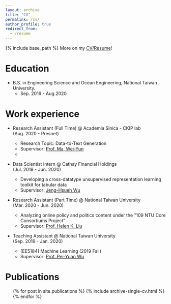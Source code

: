 ```yaml
---
layout: archive
title: "CV"
permalink: /cv/
author_profile: true
redirect_from:
  - /resume
---
```


{% include base_path %}
More on my [CV/Resume](https://dwaydwaydway.github.io/files/Ting-Wei_Lu.pdf)!

Education
======
* B.S. in Engineering Science and Ocean Engineering, National Taiwan University. 
  * Sep. 2016 - Aug.2020

Work experience
======
* Research Assistant (Full Time) @ Academia Sinica - CKIP lab <br/> (Aug. 2020 - Presnet)
  * Research Topic: Data-to-Text Generation
  * Supervisor: [Prof. Ma, Wei-Yun](https://www.iis.sinica.edu.tw/pages/ma/)
  * 
* Data Scientist Intern @ Cathay Financial Holdings <br/> (Jul. 2019 - Jun. 2020)
  * Developing a cross-datatype unsupervised representation learning toolkit for tabular data
  * Supervisor: [Jeng-Hsueh Wu](https://www.linkedin.com/in/jeng-hsueh-wu-56a36510/?originalSubdomain=tw)

* Research Assistant (Part Time) @ National Taiwan University <br/> (Mar. 2020 - Jun. 2020)
  * Analyzing online policy and politics content under the ”109 NTU Core Consortiums Project”
  * Supervisor: [Prof. Helen K. Liu](http://politics.ntu.edu.tw/english/?p=12324)

* Teaching Assistant @ National Taiwan University <br/> (Sep. 2019 - Jan. 2020)
  * [EE5184] Machine Learning (2019 Fall)
  * Supervisor: [Prof. Pei-Yuan Wu](http://w3.ee.ntu.edu.tw/profile1?teacher_id=24038&p=3)

Publications
======
  <ul>{% for post in site.publications %}
    {% include archive-single-cv.html %}
  {% endfor %}</ul>


<!-- Talks
======
  <ul>{% for post in site.talks %}
    {% include archive-single-talk-cv.html %}
  {% endfor %}</ul>
  
Teaching
======
  <ul>{% for post in site.teaching %}
    {% include archive-single-cv.html %}
  {% endfor %}</ul> -->
  
<!-- Extracurricular Activities
======
* Varsity Baseball Team
  * Member of the varsity baseball team in senior high and college.
* Tutoring
  * Programming · Automatic Control · Math (high school level) -->
